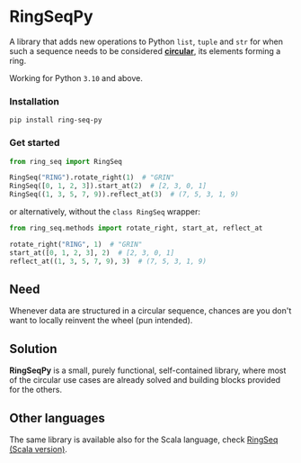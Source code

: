 # **RingSeqPy**

A library that adds new operations to Python `list`, `tuple` and `str`
for when such a sequence needs to be considered [**circular**](what-is.md),
its elements forming a ring.

Working for Python `3.10` and above.

### Installation
```
pip install ring-seq-py
```

### Get started

```python
from ring_seq import RingSeq

RingSeq("RING").rotate_right(1)  # "GRIN"
RingSeq([0, 1, 2, 3]).start_at(2)  # [2, 3, 0, 1]
RingSeq((1, 3, 5, 7, 9)).reflect_at(3)  # (7, 5, 3, 1, 9)
```

or alternatively, without the `class RingSeq` wrapper:

```python
from ring_seq.methods import rotate_right, start_at, reflect_at

rotate_right("RING", 1)  # "GRIN"
start_at([0, 1, 2, 3], 2)  # [2, 3, 0, 1]
reflect_at((1, 3, 5, 7, 9), 3)  # (7, 5, 3, 1, 9)
```

## Need
Whenever data are structured in a circular sequence,
chances are you don't want to locally reinvent the wheel (pun intended).

## Solution
**RingSeqPy** is a small, purely functional, self-contained library,
where most of the circular use cases are already solved
and building blocks provided for the others.

## Other languages
The same library is available also for the Scala language, check [RingSeq (Scala version)](https://scala-tessella.github.io/ring-seq/).

